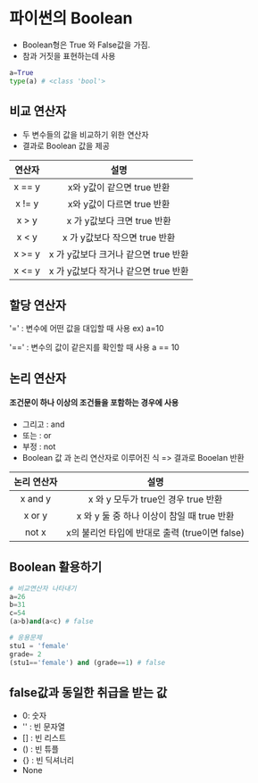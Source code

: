 # 파이썬의 Boolean
* Boolean형은 True 와 False값을 가짐.
* 참과 거짓을 표현하는데 사용

``` python
a=True
type(a) # <class 'bool'>
```

## 비교 연산자
* 두 변수들의 값을 비교하기 위한 연산자
* 결과로 Boolean 값을 제공

 연산자 | 설명
:----: | :----:
x == y | x와 y값이 같으면 true 반환
x != y | x와 y값이 다르면 true 반환
x > y |  x 가 y값보다 크면 true 반환
x < y | x 가 y값보다 작으면 true 반환 
x >= y | x 가 y값보다 크거나 같으면 true 반환
x <= y | x 가 y값보다 작거나 같으면 true 반환

## 할당 연산자
 '=' : 변수에 어떤 값을 대입할 때 사용 ex) a=10
 
 '==' : 변수의 값이 같은지를 확인할 때 사용 a == 10
 
 ## 논리 연산자
 ####  조건문이 하나 이상의 조건들을 포함하는 경우에 사용
 * 그리고 : and
 * 또는 : or
 * 부정 : not
* Boolean 값 과 논리 연산자로 이루어진 식 => 결과로 Booelan 반환

논리 연산자 | 설명
:----: | :----:
x and y | x 와 y 모두가 true인 경우 true 반환
x or y | x 와 y 둘 중 하나 이상이 참일 때 true 반환
not x | x의 불리언 타입에 반대로 출력 (true이면 false)  

## Boolean 활용하기

``` python
# 비교연산자 나타내기
a=26
b=31
c=54
(a>b)and(a<c) # false
```

``` python
# 응용문제
stu1 = 'female'
grade= 2
(stu1=='female') and (grade==1) # false
```

## false값과 동일한 취급을 받는 값

* 0: 숫자
* '' : 빈 문자열
* [] : 빈 리스트
* () : 빈 튜플
* {} : 빈 딕셔너리
* None









